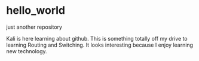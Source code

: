# hello_world
just another repository

Kali is here learning about github.  This is something totally off my drive to learning Routing and Switching.
It looks interesting because I enjoy learning new technology.
